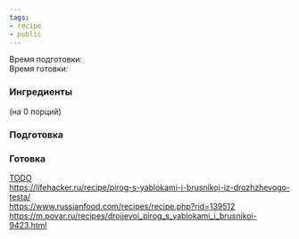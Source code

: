```yaml
---
tags:
- recipe
- public
---
```


Время подготовки:  
Время готовки:

### Ингредиенты

(на 0 порций)

### Подготовка

### Готовка

[TODO](TODO.md)  
https://lifehacker.ru/recipe/pirog-s-yablokami-i-brusnikoj-iz-drozhzhevogo-testa/  
https://www.russianfood.com/recipes/recipe.php?rid=139512  
https://m.povar.ru/recipes/drojjevoi_pirog_s_yablokami_i_brusnikoi-9423.html
